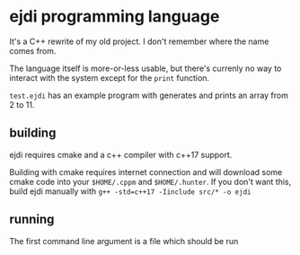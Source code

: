 # ejdi programming language

It's a C++ rewrite of my old project. I don't remember where the name comes from.

The language itself is more-or-less usable, but there's currenly no way to interact with the system except for the `print` function.

`test.ejdi` has an example program with generates and prints an array from 2 to 11.

## building

ejdi requires cmake and a c++ compiler with c++17 support.

Building with cmake requires internet connection and will download some cmake code into your `$HOME/.cppm` and `$HOME/.hunter`. If you don't want this, build ejdi manually with `g++ -std=c++17 -Iinclude src/* -o ejdi`

## running

The first command line argument is a file which should be run
